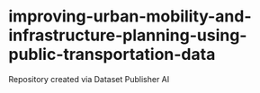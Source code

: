 # improving-urban-mobility-and-infrastructure-planning-using-public-transportation-data
Repository created via Dataset Publisher AI
